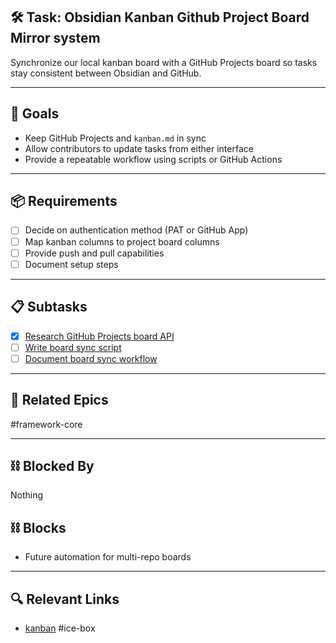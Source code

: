 ## 🛠️ Task: Obsidian Kanban Github Project Board Mirror system

Synchronize our local kanban board with a GitHub Projects board so tasks stay consistent between Obsidian and GitHub.

---

## 🎯 Goals
- Keep GitHub Projects and `kanban.md` in sync
- Allow contributors to update tasks from either interface
- Provide a repeatable workflow using scripts or GitHub Actions

---

## 📦 Requirements
- [ ] Decide on authentication method (PAT or GitHub App)
- [ ] Map kanban columns to project board columns
- [ ] Provide push and pull capabilities
- [ ] Document setup steps

---

## 📋 Subtasks
- [x] [Research GitHub Projects board API](Research%20GitHub%20Projects%20board%20API.md)
- [ ] [Write board sync script](Write%20board%20sync%20script.md)
- [ ] [Document board sync workflow](Document%20board%20sync%20workflow.md)

---

## 🔗 Related Epics
#framework-core

---

## ⛓️ Blocked By
Nothing

## ⛓️ Blocks
- Future automation for multi-repo boards

---

## 🔍 Relevant Links
- [kanban](../boards/kanban.md)
#ice-box
